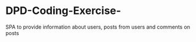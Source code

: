 # DPD-Coding-Exercise-
SPA to provide information about users, posts from users and comments on posts

